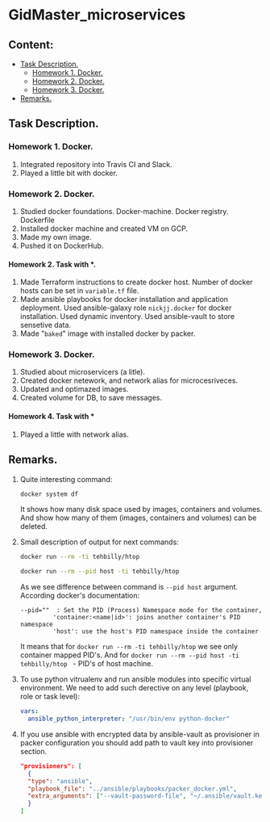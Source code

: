 # GidMaster_microservices

## Content:
<!--ts-->
* [Task Description.](#task-description)
    * [Homework 1. Docker.](#homework-1-docker)
    * [Homework 2. Docker.](#homework-2-docker)
    * [Homework 3. Docker.](#homework-3-docker)
* [Remarks.](#remarks)
<!--te-->
## Task Description.
### Homework 1. Docker.
1. Integrated repository into Travis CI and Slack.
2. Played a little bit with docker.

### Homework 2. Docker.
1. Studied docker foundations. Docker-machine. Docker registry. Dockerfile
2. Installed docker machine and created VM on GCP.
3. Made my own image.
4. Pushed it on DockerHub.
#### Homework 2. Task with *.
1. Made Terraform instructions to create docker host. Number of docker hosts can be set in `variable.tf` file.
2. Made ansible playbooks for docker installation and application deployment. Used ansible-galaxy role `nickjj.docker` for docker installation. Used dynamic inventory. Used ansible-vault to store sensetive data.
3. Made "`baked`" image with installed docker by packer.
### Homework 3. Docker.
1. Studied about microservicers (a litle).
2. Created docker netework, and network alias for microcesriveces.
3. Updated and optimazed images.
4. Created volume for DB, to save messages.
#### Homework 4. Task with *
1. Played a little with network alias.

## Remarks.
1. Quite interesting command:
    ```bash
    docker system df
    ```

   It shows how many disk space used by images, containers and volumes. And show how many of them (images, containers and volumes) can be deleted.
2. Small description of output for next commands:
    ```bash
    docker run --rm -ti tehbilly/htop
    ```
    ```bash
    docker run --rm --pid host -ti tehbilly/htop
    ```
    As we see difference between command is `--pid host` argument. According docker's documentation:
    ```
    --pid=""  : Set the PID (Process) Namespace mode for the container,
             'container:<name|id>': joins another container's PID namespace
             'host': use the host's PID namespace inside the container
    ```
    It means that for `docker run --rm -ti tehbilly/htop` we see only container mapped PID's. And for `docker run --rm --pid host -ti tehbilly/htop ` - PID's of host machine.
3. To use python vitrualenv and run ansible modules into specific virtual environment. We need to add such derective on any level (playbook, role or task level):
    ```yaml
    vars:
      ansible_python_interpreter: "/usr/bin/env python-docker"
    ```
4. If you use ansible with encrypted data by ansible-vault as provisioner in packer configuration you should add path to vault key into provisioner section.
    ```json
    "provisioners": [
      {
      "type": "ansible",
      "playbook_file": "../ansible/playbooks/packer_docker.yml",
      "extra_arguments": ["--vault-password-file", "~/.ansible/vault.key"]
      }
    ]
    ```

